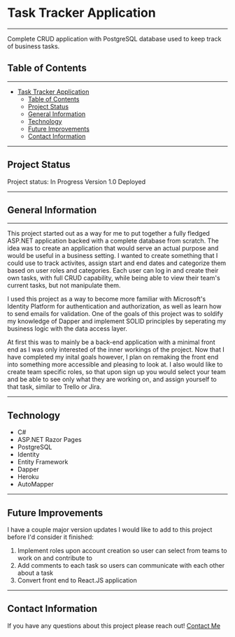 # Task Tracker Application

---

Complete CRUD application with PostgreSQL database used to keep track of business tasks.

## Table of Contents

---

- [Task Tracker Application](#task-tracker-application)
  - [Table of Contents](#table-of-contents)
  - [Project Status](#project-status)
  - [General Information](#general-information)
  - [Technology](#technology)
  - [Future Improvements](#future-improvements)
  - [Contact Information](#contact-information)

---

## Project Status

Project status: In Progress
Version 1.0 Deployed

---

## General Information

---

This project started out as a way for me to put together a fully fledged ASP.NET application backed with a complete database from scratch. The idea was to create an application that would serve an actual purpose and would be useful in a business setting. I wanted to create something that I could use to track activites, assign start and end dates and categorize them based on user roles and categories. Each user can log in and create their own tasks, with full CRUD capability, while being able to view their team's current tasks, but not manipulate them.

I used this project as a way to become more familiar with Microsoft's Identity Platform for authentication and authorization, as well as learn how to send emails for validation. One of the goals of this project was to soldify my knowledge of Dapper and implement SOLID principles by seperating my business logic with the data access layer.

At first this was to mainly be a back-end application with a minimal front end as I was only interested of the inner workings of the project. Now that I have completed my inital goals however, I plan on remaking the front end into something more accessible and pleasing to look at.
I also would like to create team specific roles, so that upon sign up you would select your team and be able to see only what they are working on, and assign yourself to that task, similar to Trello or Jira.

---

## Technology

- C#
- ASP.NET Razor Pages
- PostgreSQL
- Identity
- Entity Framework
- Dapper
- Heroku
- AutoMapper

---

## Future Improvements

I have a couple major version updates I would like to add to this project before I'd consider it finished:

1. Implement roles upon account creation so user can select from teams to work on and contribute to
2. Add comments to each task so users can communicate with each other about a task
3. Convert front end to React.JS application

---

## Contact Information

If you have any questions about this project please reach out!
[Contact Me](chris@charrison.dev)
